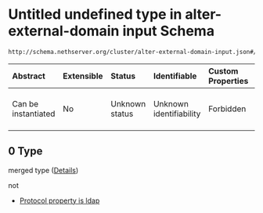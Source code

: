 # Untitled undefined type in alter-external-domain input Schema

```txt
http://schema.nethserver.org/cluster/alter-external-domain-input.json#/anyOf/0
```



| Abstract            | Extensible | Status         | Identifiable            | Custom Properties | Additional Properties | Access Restrictions | Defined In                                                                                            |
| :------------------ | :--------- | :------------- | :---------------------- | :---------------- | :-------------------- | :------------------ | :---------------------------------------------------------------------------------------------------- |
| Can be instantiated | No         | Unknown status | Unknown identifiability | Forbidden         | Allowed               | none                | [alter-external-domain-input.json\*](cluster/alter-external-domain-input.json "open original schema") |

## 0 Type

merged type ([Details](alter-external-domain-input-anyof-0.md))

not

* [Protocol property is ldap](alter-external-domain-input-anyof-0-protocol-property-is-ldap.md "check type definition")
